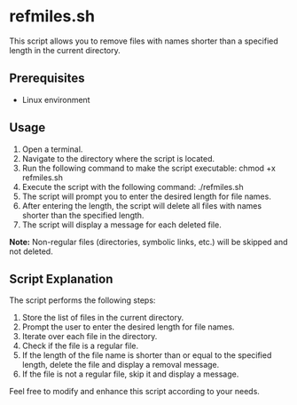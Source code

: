 # refmiles.sh
This script allows you to remove files with names shorter than a specified length in the current directory.


## Prerequisites
- Linux environment

## Usage
1. Open a terminal.
2. Navigate to the directory where the script is located.
3. Run the following command to make the script executable:
chmod +x refmiles.sh
4. Execute the script with the following command:
./refmiles.sh
5. The script will prompt you to enter the desired length for file names.
6. After entering the length, the script will delete all files with names shorter than the specified length.
7. The script will display a message for each deleted file.

**Note:** Non-regular files (directories, symbolic links, etc.) will be skipped and not deleted.

## Script Explanation
The script performs the following steps:
1. Store the list of files in the current directory.
2. Prompt the user to enter the desired length for file names.
3. Iterate over each file in the directory.
4. Check if the file is a regular file.
5. If the length of the file name is shorter than or equal to the specified length, delete the file and display a removal message.
6. If the file is not a regular file, skip it and display a message.

Feel free to modify and enhance this script according to your needs.
